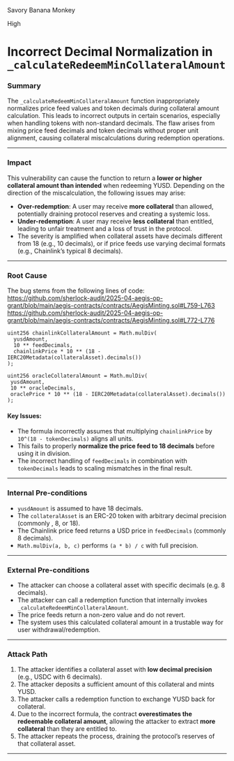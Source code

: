 Savory Banana Monkey

High

# Incorrect Decimal Normalization in `_calculateRedeemMinCollateralAmount`

### **Summary**

The `_calculateRedeemMinCollateralAmount` function inappropriately normalizes price feed values and token decimals during collateral amount calculation. This leads to incorrect outputs in certain scenarios, especially when handling tokens with non-standard decimals. The flaw arises from mixing price feed decimals and token decimals without proper unit alignment, causing collateral miscalculations during redemption operations.

---

### **Impact**

This vulnerability can cause the function to return a **lower or higher collateral amount than intended** when redeeming YUSD. Depending on the direction of the miscalculation, the following issues may arise:

* **Over-redemption**: A user may receive **more collateral** than allowed, potentially draining protocol reserves and creating a systemic loss.
* **Under-redemption**: A user may receive **less collateral** than entitled, leading to unfair treatment and a loss of trust in the protocol.
* The severity is amplified when collateral assets have decimals different from 18 (e.g., 10 decimals), or if price feeds use varying decimal formats (e.g., Chainlink’s typical 8 decimals).

---

### **Root Cause**

The bug stems from the following lines of code:
https://github.com/sherlock-audit/2025-04-aegis-op-grant/blob/main/aegis-contracts/contracts/AegisMinting.sol#L759-L763
https://github.com/sherlock-audit/2025-04-aegis-op-grant/blob/main/aegis-contracts/contracts/AegisMinting.sol#L772-L776

```solidity
uint256 chainlinkCollateralAmount = Math.mulDiv(
  yusdAmount,
  10 ** feedDecimals,
  chainlinkPrice * 10 ** (18 - IERC20Metadata(collateralAsset).decimals())
);
```
```solidity 
uint256 oracleCollateralAmount = Math.mulDiv(
 yusdAmount,
 10 ** oracleDecimals,
 oraclePrice * 10 ** (18 - IERC20Metadata(collateralAsset).decimals())
);
```

#### Key Issues:

* The formula incorrectly assumes that multiplying `chainlinkPrice` by `10^(18 - tokenDecimals)` aligns all units.
* This fails to properly **normalize the price feed to 18 decimals** before using it in division.
* The incorrect handling of `feedDecimals` in combination with `tokenDecimals` leads to scaling mismatches in the final result.

---

### **Internal Pre-conditions**

* `yusdAmount` is assumed to have 18 decimals.
* The `collateralAsset` is an ERC-20 token with arbitrary decimal precision (commonly , 8, or 18).
* The Chainlink price feed returns a USD price in `feedDecimals` (commonly 8 decimals).
* `Math.mulDiv(a, b, c)` performs `(a * b) / c` with full precision.

---

### **External Pre-conditions**

* The attacker can choose a collateral asset with specific decimals (e.g. 8 decimals).
* The attacker can call a redemption function that internally invokes `_calculateRedeemMinCollateralAmount`.
* The price feeds return a non-zero value and do not revert.
* The system uses this calculated collateral amount in a trustable way for user withdrawal/redemption.

---

### **Attack Path**

1. The attacker identifies a collateral asset with **low decimal precision** (e.g., USDC with 6 decimals).
2. The attacker deposits a sufficient amount of this collateral and mints YUSD.
3. The attacker calls a redemption function to exchange YUSD back for collateral.
4. Due to the incorrect formula, the contract **overestimates the redeemable collateral amount**, allowing the attacker to extract **more collateral** than they are entitled to.
5. The attacker repeats the process, draining the protocol’s reserves of that collateral asset.

---
